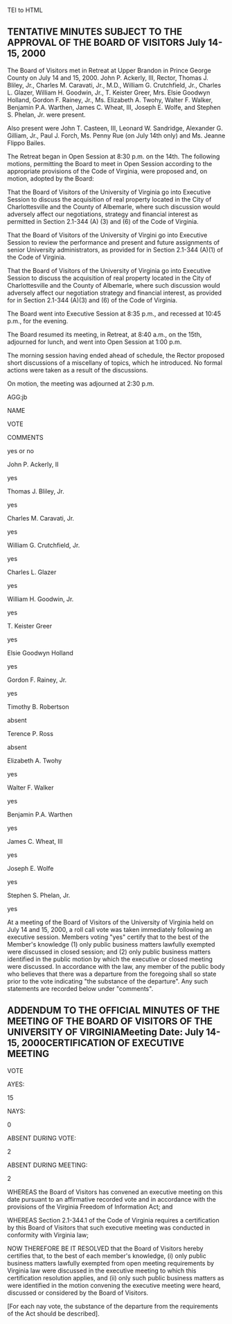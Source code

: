  TEI to HTML

TENTATIVE MINUTES SUBJECT TO THE APPROVAL OF THE BOARD OF VISITORS July 14-15, 2000
-----------------------------------------------------------------------------------

The Board of Visitors met in Retreat at Upper Brandon in Prince George County on July 14 and 15, 2000. John P. Ackerly, III, Rector, Thomas J. Bliley, Jr., Charles M. Caravati, Jr., M.D., William G. Crutchfield, Jr., Charles L. Glazer, William H. Goodwin, Jr., T. Keister Greer, Mrs. Elsie Goodwyn Holland, Gordon F. Rainey, Jr., Ms. Elizabeth A. Twohy, Walter F. Walker, Benjamin P.A. Warthen, James C. Wheat, III, Joseph E. Wolfe, and Stephen S. Phelan, Jr. were present.

Also present were John T. Casteen, III, Leonard W. Sandridge, Alexander G. Gilliam, Jr., Paul J. Forch, Ms. Penny Rue (on July 14th only) and Ms. Jeanne Flippo Bailes.

The Retreat began in Open Session at 8:30 p.m. on the 14th. The following motions, permitting the Board to meet in Open Session according to the appropriate provisions of the Code of Virginia, were proposed and, on motion, adopted by the Board:

That the Board of Visitors of the University of Virginia go into Executive Session to discuss the acquisition of real property located in the City of Charlottesville and the County of Albemarle, where such discussion would adversely affect our negotiations, strategy and financial interest as permitted in Section 2.1-344 (A) (3) and (6) of the Code of Virginia.

That the Board of Visitors of the University of Virgini go into Executive Session to review the performance and present and future assignments of senior University administrators, as provided for in Section 2.1-344 (A)(1) of the Code of Virginia.

That the Board of Visitors of the University of Virginia go into Executive Session to discuss the acquisition of real property located in the City of Charlottesville and the County of Albemarle, where such discussion would adversely affect our negotiation strategy and financial interest, as provided for in Section 2.1-344 (A)(3) and (6) of the Code of Virginia.

The Board went into Executive Session at 8:35 p.m., and recessed at 10:45 p.m., for the evening.

The Board resumed its meeting, in Retreat, at 8:40 a.m., on the 15th, adjourned for lunch, and went into Open Session at 1:00 p.m.

The morning session having ended ahead of schedule, the Rector proposed short discussions of a miscellany of topics, which he introduced. No formal actions were taken as a result of the discussions.

On motion, the meeting was adjourned at 2:30 p.m.

AGG:jb

NAME

VOTE

COMMENTS

yes or no

John P. Ackerly, II

yes

Thomas J. Bliley, Jr.

yes

Charles M. Caravati, Jr.

yes

William G. Crutchfield, Jr.

yes

Charles L. Glazer

yes

William H. Goodwin, Jr.

yes

T. Keister Greer

yes

Elsie Goodwyn Holland

yes

Gordon F. Rainey, Jr.

yes

Timothy B. Robertson

absent

Terence P. Ross

absent

Elizabeth A. Twohy

yes

Walter F. Walker

yes

Benjamin P.A. Warthen

yes

James C. Wheat, III

yes

Joseph E. Wolfe

yes

Stephen S. Phelan, Jr.

yes

At a meeting of the Board of Visitors of the University of Virginia held on July 14 and 15, 2000, a roll call vote was taken immediately following an executive session. Members voting "yes" certify that to the best of the Member's knowledge (1) only public business matters lawfully exempted were discussed in closed session; and (2) only public business matters identified in the public motion by which the executive or closed meeting were discussed. In accordance with the law, any member of the public body who believes that there was a departure from the foregoing shall so state prior to the vote indicating "the substance of the departure". Any such statements are recorded below under "comments".

ADDENDUM TO THE OFFICIAL MINUTES OF THE MEETING OF THE BOARD OF VISITORS OF THE UNIVERSITY OF VIRGINIAMeeting Date: July 14-15, 2000CERTIFICATION OF EXECUTIVE MEETING
----------------------------------------------------------------------------------------------------------------------------------------------------------------------

VOTE

AYES:

15

NAYS:

0

ABSENT DURING VOTE:

2

ABSENT DURING MEETING:

2

WHEREAS the Board of Visitors has convened an executive meeting on this date pursuant to an affirmative recorded vote and in accordance with the provisions of the Virginia Freedom of Information Act; and

WHEREAS Section 2.1-344.1 of the Code of Virginia requires a certification by this Board of Visitors that such executive meeting was conducted in conformity with Virginia law;

NOW THEREFORE BE IT RESOLVED that the Board of Visitors hereby certifies that, to the best of each member's knowledge, (i) only public business matters lawfully exempted from open meeting requirements by Virginia law were discussed in the executive meeting to which this certification resolution applies, and (ii) only such public business matters as were identified in the motion convening the executive meeting were heard, discussed or considered by the Board of Visitors.

\[For each nay vote, the substance of the departure from the requirements of the Act should be described\].